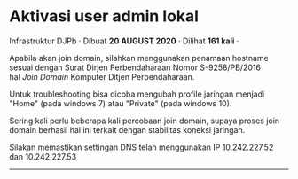 Aktivasi user admin lokal
=========================

Infrastruktur DJPb · Dibuat **20 AUGUST 2020** · Dilihat **161 kali** ·

Apabila akan join domain, silahkan menggunakan penamaan hostname sesuai dengan Surat Dirjen Perbendaharaan Nomor S-9258/PB/2016 hal _Join Domain_ Komputer Ditjen Perbendaharaan.

Untuk troubleshooting bisa dicoba mengubah profile jaringan menjadi "Home" (pada windows 7) atau "Private" (pada windows 10).

Sering kali perlu beberapa kali percobaan join domain, supaya proses join domain berhasil hal ini terkait dengan stabilitas koneksi jaringan.

Silakan memastikan settingan DNS telah menggunakan IP 10.242.227.52 dan 10.242.227.53

  

  
  
  

* * *